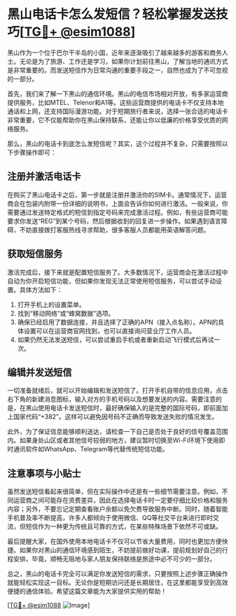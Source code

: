 # 黑山电话卡怎么发短信？轻松掌握发送技巧[[TG💪+ @esim1088](https://t.me/s/esim1088)]

黑山作为一个位于巴尔干半岛的小国，近年来逐渐吸引了越来越多的游客和商务人士。无论是为了旅游、工作还是学习，如果你计划前往黑山，了解当地的通讯方式是非常重要的。而发送短信作为日常沟通的重要手段之一，自然也成为了不可忽视的一部分。

首先，我们来了解一下黑山的通信环境。黑山的电信市场相对开放，有多家运营商提供服务，比如MTEL、Telenor和A1等。这些运营商提供的电话卡不仅支持本地通话和上网，还支持国际漫游功能。对于短期旅行者来说，选择一张合适的电话卡非常重要，它不仅能帮助你在黑山保持联系，还能让你以低廉的价格享受优质的网络服务。

那么，黑山的电话卡到底怎么发短信呢？其实，这个过程并不复杂，只需要按照以下步骤操作即可：

## 注册并激活电话卡

在购买了黑山电话卡之后，第一步就是注册并激活你的SIM卡。通常情况下，运营商会在包装内附带一份详细的说明书，上面会告诉你如何进行激活。一般来说，你需要通过发送特定格式的短信到指定号码来完成激活过程。例如，有些运营商可能要求你发送“REG”到某个号码，然后根据收到的回复进一步操作。如果遇到语言障碍，不妨直接拨打客服热线寻求帮助，很多客服人员都能用英语解答问题。

## 获取短信服务

激活完成后，接下来就是配置短信服务了。大多数情况下，运营商会在激活过程中自动为你开启短信功能，但如果你发现无法正常使用短信服务，可以尝试手动设置。具体方法如下：

1. 打开手机上的设置菜单。
2. 找到“移动网络”或“蜂窝数据”选项。
3. 确保已经启用了数据连接，并且选择了正确的APN（接入点名称）。APN的具体设置可以在运营商官网找到，也可以直接询问营业厅工作人员。
4. 如果仍然无法发送短信，可以尝试重启手机或者重新启动飞行模式后再试一次。

## 编辑并发送短信

一切准备就绪后，就可以开始编辑和发送短信了。打开手机自带的信息应用，点击右下角的新建消息图标，输入对方的手机号码以及想要发送的内容。需要注意的是，在黑山使用电话卡发送短信时，最好确保输入的是完整的国际号码，即前面加上国家代码“+382”。这样可以避免因号码不正确而导致发送失败的情况发生。

此外，为了保证信息能够顺利送达，请检查一下自己是否处于良好的信号覆盖范围内。如果身处山区或者其他信号较弱的地方，建议暂时切换至Wi-Fi环境下使用即时通讯软件如WhatsApp、Telegram等代替传统短信功能。

## 注意事项与小贴士

虽然发送短信看起来很简单，但在实际操作中还是有一些细节需要注意。例如，不同运营商之间可能存在资费差异，因此在选择电话卡时一定要仔细比较价格和服务内容；另外，不要忘记定期查看账户余额以免欠费导致服务中断。同时，随着智能手机普及率不断提高，许多人都倾向于使用微信、QQ等社交平台来进行即时交流，但短信作为一种更为传统且可靠的方式，在某些特殊场景下依然不可或缺。

最后提醒大家，在国外使用本地电话卡不仅可以节省大量费用，同时也更加方便快捷。如果你对黑山的通信环境感到陌生，不妨提前做好功课，提前规划好自己的行程安排。毕竟，顺畅无阻地与家人朋友保持联络是旅途中必不可少的一部分。

总之，黑山的电话卡完全可以满足你发送短信的需求，只要按照上述步骤正确操作就能轻松实现这一目标。无论你是短期访问还是长期居住，在这里都能享受到高效便捷的通信体验。希望这篇文章能为大家提供实用的帮助！

[[TG💪+ @esim1088](https://t.me/s/esim1088) ![Image](https://i.postimg.cc/4NQfJmqS/Snipaste-2025-05-13-00-14-12.png)]